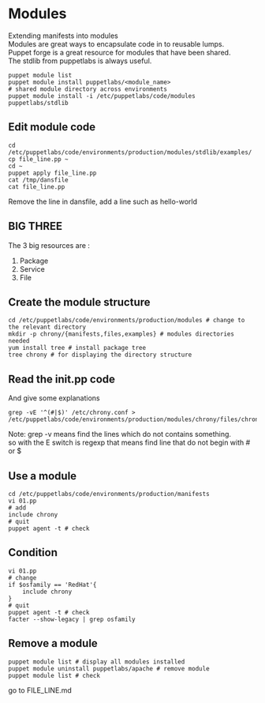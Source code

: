 # Modules 
Extending manifests into modules  
Modules are great ways to encapsulate code in to reusable lumps.  
Puppet forge is a great resource for modules that have been shared.  
The stdlib from puppetlabs is always useful. 

```shell
puppet module list
puppet module install puppetlabs/<module_name>
# shared module directory across environments
puppet module install -i /etc/puppetlabs/code/modules puppetlabs/stdlib

```

## Edit module code 
```shell
cd /etc/puppetlabs/code/environments/production/modules/stdlib/examples/
cp file_line.pp ~
cd ~
puppet apply file_line.pp 
cat /tmp/dansfile
cat file_line.pp 
```
Remove the line in dansfile, add a line such as hello-world  

## BIG THREE
The 3 big resources are : 
1. Package
2. Service
3. File

## Create the module structure 
```shell
cd /etc/puppetlabs/code/environments/production/modules # change to the relevant directory
mkdir -p chrony/{manifests,files,examples} # modules directories needed
yum install tree # install package tree
tree chrony # for displaying the directory structure
```

## Read the init.pp code 
And give some explanations
```shell
grep -vE '^(#|$)' /etc/chrony.conf > /etc/puppetlabs/code/environments/production/modules/chrony/files/chrony.conf
```
Note: grep -v means find the lines which do not contains something.  
so with the E switch is regexp that means find line that do not begin with # or $  

## Use a module 
```shell
cd /etc/puppetlabs/code/environments/production/manifests
vi 01.pp
# add
include chrony
# quit
puppet agent -t # check 
```

## Condition 
```shell
vi 01.pp
# change
if $osfamily == 'RedHat'{
    include chrony
}
# quit
puppet agent -t # check
facter --show-legacy | grep osfamily
```

## Remove a module
```shell
puppet module list # display all modules installed
puppet module uninstall puppetlabs/apache # remove module
puppet module list # check 
```

go to FILE_LINE.md



